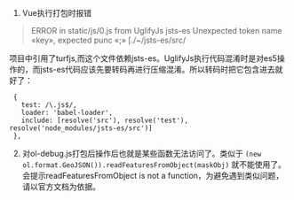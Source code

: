 1. Vue执行打包时报错
 > ERROR in static/js/0.js from UglifyJs jsts-es Unexpected token name «key», expected punc «;» [./~/jsts-es/src/

 项目中引用了turfjs,而这个文件依赖jsts-es。UglifyJs执行代码混淆时是对es5操作的，而jsts-es代码应该先要转码再进行压缩混淆。所以转码时把它包含进去就好了：
 ```
  {
    test: /\.js$/,
    loader: 'babel-loader',
    include: [resolve('src'), resolve('test'), resolve('node_modules/jsts-es/src')]
  },
```

2. 对ol-debug.js打包后操作后也就是某些函数无法访问了。类似于
 ```(new ol.format.GeoJSON()).readFeaturesFromObject(maskObj)```
 就不能使用了。会提示readFeaturesFromObject is not a function，为避免遇到类似问题，请以官方文档为依据。